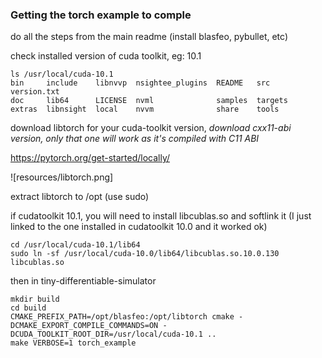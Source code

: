 ### Getting the torch example to comple

do all the steps from the main readme  (install blasfeo, pybullet, etc)

check installed version of cuda toolkit, eg: 10.1
```
ls /usr/local/cuda-10.1
bin     include    libnvvp  nsightee_plugins  README   src      version.txt
doc     lib64      LICENSE  nvml              samples  targets
extras  libnsight  local    nvvm              share    tools
``` 

download libtorch for your cuda-toolkit version, 
*download cxx11-abi version, only that one 
will work as it's compiled with C11 ABI*

https://pytorch.org/get-started/locally/

![resources/libtorch.png]

extract libtorch to /opt (use sudo)

if cudatoolkit 10.1, you will need to install libcublas.so and softlink it
(I just linked to the one installed in cudatoolkit 10.0 and it worked ok)

```
cd /usr/local/cuda-10.1/lib64
sudo ln -sf /usr/local/cuda-10.0/lib64/libcublas.so.10.0.130 libcublas.so
```

then in tiny-differentiable-simulator

```
mkdir build
cd build
CMAKE_PREFIX_PATH=/opt/blasfeo:/opt/libtorch cmake -DCMAKE_EXPORT_COMPILE_COMMANDS=ON -DCUDA_TOOLKIT_ROOT_DIR=/usr/local/cuda-10.1 .. 
make VERBOSE=1 torch_example
```